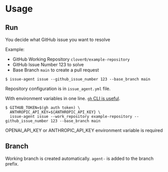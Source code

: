 # Usage

## Run
You decide what GitHub issue you want to resolve

Example:

- GitHub Working Repository `clover0/example-repository`
- GitHub Issue Number 123 to solve
- Base Branch `main` to create a pull request

```shell
$ issue-agent issue --github_issue_number 123 --base_branch main 
```

Repository configuration is in `issue_agent.yml` file.


With environment variables in one line. [`gh` CLI is useful](https://github.com/cli/cli#installation).
```shell
$ GITHUB_TOKEN=$(gh auth token) \
  ANTHROPIC_API_KEY=${ANTHROPIC_API_KEY} \
  issue-agent issue --work_repository example-repository --github_issue_number 123 --base_branch main
```

OPENAI_API_KEY or ANTHROPIC_API_KEY environment variable is required


## Branch

Working branch is created automatically. `agent-` is added to the branch prefix.
